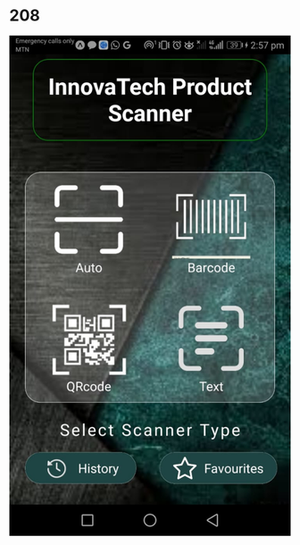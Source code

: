 # 208

<p align="center">
  <img src="./assets/README.jpg" alt="Description of the image" style="max-width: 100%; height: auto;">
</p>
